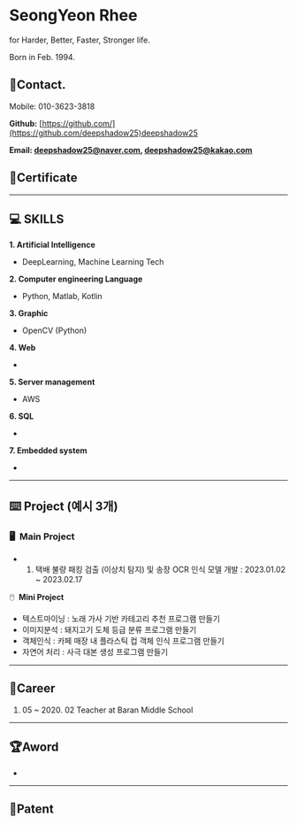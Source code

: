 # SeongYeon Rhee

for Harder, Better, Faster, Stronger life.

Born in Feb. 1994.

## 📱Contact.

Mobile: 010-3623-3818

**Github:** [https://github.com/](https://github.com/deepshadow25)deepshadow25

**Email: deepshadow25@naver.com, deepshadow25@kakao.com**

## 📜C**ertificate**

---

## 💻 SKILLS

**1. Artificial Intelligence**

- DeepLearning, Machine Learning Tech

**2. Computer engineering Language** 

- Python, Matlab, Kotlin

**3. Graphic**

- OpenCV (Python)

**4. Web**

- 

**5. Server management**

- AWS

**6. SQL**

- 

**7. Embedded system**

- 

---

## ⌨️ **Project (예시 3개)**

### 🖥️  **Main Project**

- 1. 택배 불량 패킹 검출 (이상치 탐지) 및 송장 OCR 인식 모델 개발 : 2023.01.02 ~ 2023.02.17

🖱️  **Mini Project**

- 텍스트마이닝 : 노래 가사 기반 카테고리 추천 프로그램 만들기
- 이미지분석 : 돼지고기 도체 등급 분류 프로그램 만들기
- 객체인식 : 카페 매장 내 플라스틱 컵 객체 인식 프로그램 만들기
- 자연어 처리 : 사극 대본 생성 프로그램 만들기

---



## 🏢Career

1. 05 ~ 2020. 02 Teacher at Baran Middle School

---

## 🏆Aword

- 

---

## 🔖Patent

<!--
**deepshadow25/deepshadow25** is a ✨ _special_ ✨ repository because its `README.md` (this file) appears on your GitHub profile.

Here are some ideas to get you started:

- 🔭 I’m currently working on ...
- 🌱 I’m currently learning ...
- 👯 I’m looking to collaborate on ...
- 🤔 I’m looking for help with ...
- 💬 Ask me about ...
- 📫 How to reach me: ...
- 😄 Pronouns: ...
- ⚡ Fun fact: ...
-->
